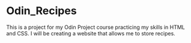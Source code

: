 # Odin_Recipes
This is a project for my Odin Project course practicing my skills in HTML and CSS.
I will be creating a website that allows me to store recipes.